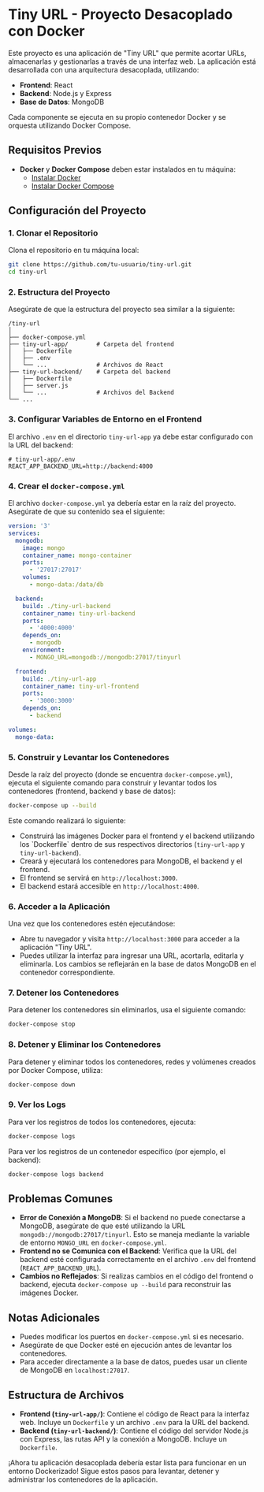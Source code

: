 # Tiny URL - Proyecto Desacoplado con Docker

Este proyecto es una aplicación de "Tiny URL" que permite acortar URLs, almacenarlas y gestionarlas a través de una interfaz web. La aplicación está desarrollada con una arquitectura desacoplada, utilizando:
- **Frontend**: React
- **Backend**: Node.js y Express
- **Base de Datos**: MongoDB

Cada componente se ejecuta en su propio contenedor Docker y se orquesta utilizando Docker Compose.

## Requisitos Previos
- **Docker** y **Docker Compose** deben estar instalados en tu máquina:
  - [Instalar Docker](https://docs.docker.com/get-docker/)
  - [Instalar Docker Compose](https://docs.docker.com/compose/install/)

## Configuración del Proyecto

### 1. Clonar el Repositorio
Clona el repositorio en tu máquina local:

```bash
git clone https://github.com/tu-usuario/tiny-url.git
cd tiny-url
```

### 2. Estructura del Proyecto
Asegúrate de que la estructura del proyecto sea similar a la siguiente:

```
/tiny-url
│
├── docker-compose.yml
├── tiny-url-app/        # Carpeta del frontend
│   ├── Dockerfile
│   ├── .env
│   └── ...              # Archivos de React
├── tiny-url-backend/    # Carpeta del backend
│   ├── Dockerfile
│   ├── server.js
│   └── ...              # Archivos del Backend
└── ...
```

### 3. Configurar Variables de Entorno en el Frontend
El archivo `.env` en el directorio `tiny-url-app` ya debe estar configurado con la URL del backend:

```env
# tiny-url-app/.env
REACT_APP_BACKEND_URL=http://backend:4000
```

### 4. Crear el `docker-compose.yml`
El archivo `docker-compose.yml` ya debería estar en la raíz del proyecto. Asegúrate de que su contenido sea el siguiente:

```yaml
version: '3'
services:
  mongodb:
    image: mongo
    container_name: mongo-container
    ports:
      - '27017:27017'
    volumes:
      - mongo-data:/data/db

  backend:
    build: ./tiny-url-backend
    container_name: tiny-url-backend
    ports:
      - '4000:4000'
    depends_on:
      - mongodb
    environment:
      - MONGO_URL=mongodb://mongodb:27017/tinyurl

  frontend:
    build: ./tiny-url-app
    container_name: tiny-url-frontend
    ports:
      - '3000:3000'
    depends_on:
      - backend

volumes:
  mongo-data:
```

### 5. Construir y Levantar los Contenedores
Desde la raíz del proyecto (donde se encuentra `docker-compose.yml`), ejecuta el siguiente comando para construir y levantar todos los contenedores (frontend, backend y base de datos):

```bash
docker-compose up --build
```

Este comando realizará lo siguiente:
- Construirá las imágenes Docker para el frontend y el backend utilizando los \`Dockerfile\` dentro de sus respectivos directorios (`tiny-url-app` y `tiny-url-backend`).
- Creará y ejecutará los contenedores para MongoDB, el backend y el frontend.
- El frontend se servirá en `http://localhost:3000`.
- El backend estará accesible en `http://localhost:4000`.

### 6. Acceder a la Aplicación
Una vez que los contenedores estén ejecutándose:
- Abre tu navegador y visita `http://localhost:3000` para acceder a la aplicación "Tiny URL".
- Puedes utilizar la interfaz para ingresar una URL, acortarla, editarla y eliminarla. Los cambios se reflejarán en la base de datos MongoDB en el contenedor correspondiente.

### 7. Detener los Contenedores
Para detener los contenedores sin eliminarlos, usa el siguiente comando:

```bash
docker-compose stop
```

### 8. Detener y Eliminar los Contenedores
Para detener y eliminar todos los contenedores, redes y volúmenes creados por Docker Compose, utiliza:

```bash
docker-compose down
```

### 9. Ver los Logs
Para ver los registros de todos los contenedores, ejecuta:

```bash
docker-compose logs
```

Para ver los registros de un contenedor específico (por ejemplo, el backend):

```bash
docker-compose logs backend
```

## Problemas Comunes
- **Error de Conexión a MongoDB**: Si el backend no puede conectarse a MongoDB, asegúrate de que esté utilizando la URL `mongodb://mongodb:27017/tinyurl`. Esto se maneja mediante la variable de entorno `MONGO_URL` en `docker-compose.yml`.
- **Frontend no se Comunica con el Backend**: Verifica que la URL del backend esté configurada correctamente en el archivo `.env` del frontend (`REACT_APP_BACKEND_URL`).
- **Cambios no Reflejados**: Si realizas cambios en el código del frontend o backend, ejecuta `docker-compose up --build` para reconstruir las imágenes Docker.

## Notas Adicionales
- Puedes modificar los puertos en `docker-compose.yml` si es necesario.
- Asegúrate de que Docker esté en ejecución antes de levantar los contenedores.
- Para acceder directamente a la base de datos, puedes usar un cliente de MongoDB en `localhost:27017`.

## Estructura de Archivos
- **Frontend (`tiny-url-app/`)**: Contiene el código de React para la interfaz web. Incluye un `Dockerfile` y un archivo `.env` para la URL del backend.
- **Backend (`tiny-url-backend/`)**: Contiene el código del servidor Node.js con Express, las rutas API y la conexión a MongoDB. Incluye un `Dockerfile`.

¡Ahora tu aplicación desacoplada debería estar lista para funcionar en un entorno Dockerizado! Sigue estos pasos para levantar, detener y administrar los contenedores de la aplicación.


